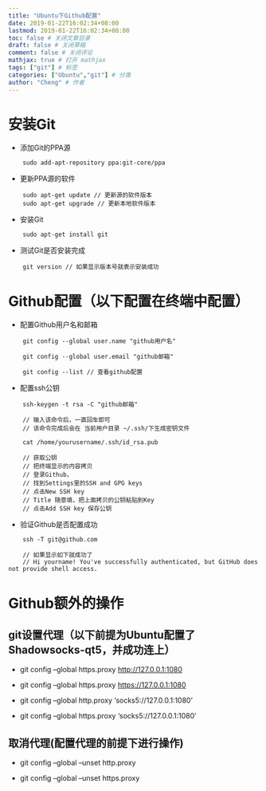 ```yaml
---
title: "Ubuntu下Github配置"
date: 2019-01-22T16:02:34+08:00
lastmod: 2019-01-22T16:02:34+08:00
toc: false # 关闭文章目录
draft: false # 关闭草稿
comment: false # 关闭评论
mathjax: true # 打开 mathjax
tags: ["git"] # 标签
categories: ["Ubuntu","git"] # 分类
author: "Cheng" # 作者
---
```


# 安装Git

- 添加Git的PPA源
```
    sudo add-apt-repository ppa:git-core/ppa
```
- 更新PPA源的软件
```
    sudo apt-get update // 更新源的软件版本
    sudo apt-get upgrade // 更新本地软件版本
```
- 安装Git
```
    sudo apt-get install git
```
- 测试Git是否安装完成
```
    git version // 如果显示版本号就表示安装成功
```
# Github配置（以下配置在终端中配置）

- 配置Github用户名和邮箱
```
    git config --global user.name "github用户名"

    git config --global user.email "github邮箱"

    git config --list // 查看github配置
```
- 配置ssh公钥
```
    ssh-keygen -t rsa -C "github邮箱" 

    // 输入该命令后，一直回车即可
    // 该命令完成后会在 当前用户目录 ~/.ssh/下生成密钥文件 

    cat /home/yourusername/.ssh/id_rsa.pub 

    // 获取公钥 
    // 把终端显示的内容拷贝
    // 登录Github，
    // 找到Settings里的SSH and GPG keys
    // 点击New SSH key
    // Title 随意填，把上面拷贝的公钥粘贴到Key
    // 点击Add SSH key 保存公钥
```

- 验证Github是否配置成功
```
    ssh -T git@github.com

    // 如果显示如下就成功了
    // Hi yourname! You've successfully authenticated, but GitHub does not provide shell access.
```

# Github额外的操作
##  git设置代理（以下前提为Ubuntu配置了Shadowsocks-qt5，并成功连上）
- git config –global https.proxy http://127.0.0.1:1080

- git config –global https.proxy https://127.0.0.1:1080

- git config –global http.proxy ‘socks5://127.0.0.1:1080’

- git config –global https.proxy ‘socks5://127.0.0.1:1080’

## 取消代理(配置代理的前提下进行操作)
- git config –global –unset http.proxy

- git config –global –unset https.proxy

